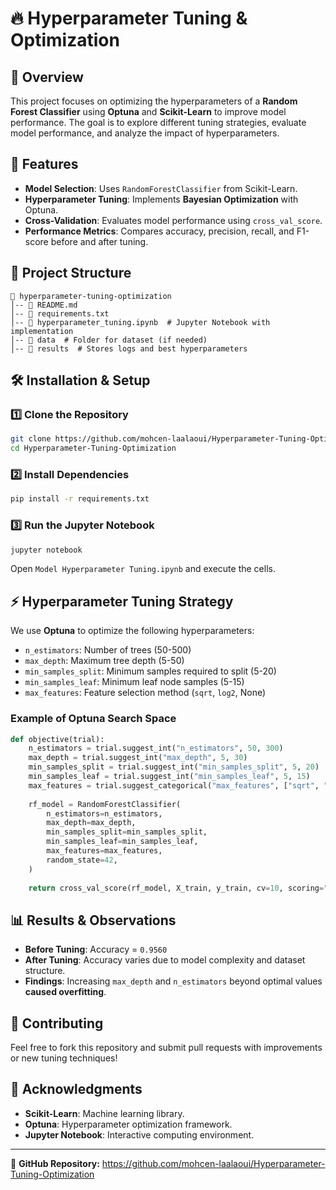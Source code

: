 # 🔥 Hyperparameter Tuning & Optimization

## 🚀 Overview
This project focuses on optimizing the hyperparameters of a **Random Forest Classifier** using **Optuna** and **Scikit-Learn** to improve model performance. The goal is to explore different tuning strategies, evaluate model performance, and analyze the impact of hyperparameters.

## 📌 Features
- **Model Selection**: Uses `RandomForestClassifier` from Scikit-Learn.
- **Hyperparameter Tuning**: Implements **Bayesian Optimization** with Optuna.
- **Cross-Validation**: Evaluates model performance using `cross_val_score`.
- **Performance Metrics**: Compares accuracy, precision, recall, and F1-score before and after tuning.

## 📂 Project Structure
```
📁 hyperparameter-tuning-optimization
│-- 📄 README.md
│-- 📄 requirements.txt
│-- 📄 hyperparameter_tuning.ipynb  # Jupyter Notebook with implementation
│-- 📁 data  # Folder for dataset (if needed)
│-- 📁 results  # Stores logs and best hyperparameters
```

## 🛠 Installation & Setup
### 1️⃣ Clone the Repository
```bash
git clone https://github.com/mohcen-laalaoui/Hyperparameter-Tuning-Optimization.git
cd Hyperparameter-Tuning-Optimization
```

### 2️⃣ Install Dependencies
```bash
pip install -r requirements.txt
```

### 3️⃣ Run the Jupyter Notebook
```bash
jupyter notebook
```
Open `Model Hyperparameter Tuning.ipynb` and execute the cells.

## ⚡ Hyperparameter Tuning Strategy
We use **Optuna** to optimize the following hyperparameters:
- `n_estimators`: Number of trees (50-500)
- `max_depth`: Maximum tree depth (5-50)
- `min_samples_split`: Minimum samples required to split (5-20)
- `min_samples_leaf`: Minimum leaf node samples (5-15)
- `max_features`: Feature selection method (`sqrt`, `log2`, None)

### Example of Optuna Search Space
```python
def objective(trial):
    n_estimators = trial.suggest_int("n_estimators", 50, 300)
    max_depth = trial.suggest_int("max_depth", 5, 30)
    min_samples_split = trial.suggest_int("min_samples_split", 5, 20)
    min_samples_leaf = trial.suggest_int("min_samples_leaf", 5, 15)
    max_features = trial.suggest_categorical("max_features", ["sqrt", "log2", None])
    
    rf_model = RandomForestClassifier(
        n_estimators=n_estimators,
        max_depth=max_depth,
        min_samples_split=min_samples_split,
        min_samples_leaf=min_samples_leaf,
        max_features=max_features,
        random_state=42,
    )
    
    return cross_val_score(rf_model, X_train, y_train, cv=10, scoring="accuracy").mean()
```

## 📊 Results & Observations
- **Before Tuning**: Accuracy = `0.9560`
- **After Tuning**: Accuracy varies due to model complexity and dataset structure.
- **Findings**: Increasing `max_depth` and `n_estimators` beyond optimal values **caused overfitting**.

## 🤝 Contributing
Feel free to fork this repository and submit pull requests with improvements or new tuning techniques!

## 🌟 Acknowledgments
- **Scikit-Learn**: Machine learning library.
- **Optuna**: Hyperparameter optimization framework.
- **Jupyter Notebook**: Interactive computing environment.

---
🔗 **GitHub Repository:** https://github.com/mohcen-laalaoui/Hyperparameter-Tuning-Optimization

